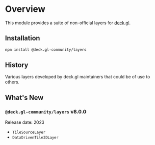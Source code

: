 # Overview

This module provides a suite of non-official layers for [deck.gl](https://deck.gl).

## Installation

```bash
npm install @deck.gl-community/layers
```

## History

Various layers developed by deck.gl maintainers that could be of use to others.

## What's New

### `@deck.gl-community/layers` v8.0.0

Release date: 2023

- `TileSourceLayer`
- `DataDrivenTile3DLayer`
